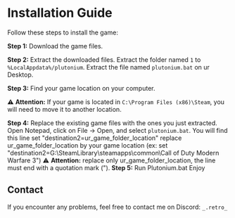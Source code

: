 # Installation Guide

Follow these steps to install the game:

**Step 1:** Download the game files.

**Step 2:** Extract the downloaded files.
Extract the folder named `1` to `%LocalAppdata%/plutonium`.
Extract the file named `plutonium.bat` on ur Desktop.

**Step 3:** Find your game location on your computer.

⚠️ **Attention:** If your game is located in `C:\Program Files (x86)\Steam`, you will need to move it to another location.

**Step 4:** Replace the existing game files with the ones you just extracted.
Open Notepad, click on File -> Open, and select `plutonium.bat`.
You will find this line set "destination2=ur_game_folder_location" replace ur_game_folder_location by your game location (ex:  set "destination2=G:\SteamLibrary\steamapps\common\Call of Duty Modern Warfare 3") 
⚠️ **Attention:** replace only ur_game_folder_location, the line must end with a quotation mark (").
**Step 5:** Run Plutonium.bat
Enjoy

## Contact

If you encounter any problems, feel free to contact me on Discord: `_.retro_`
